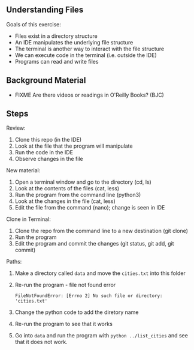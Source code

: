
## Understanding Files

Goals of this exercise:

* Files exist in a directory structure
* An IDE manipulates the underlying file structure
* The terminal is another way to interact with the file structure
* We can execute code in the terminal (i.e. outside the IDE)
* Programs can read and write files

## Background Material

* FIXME Are there videos or readings in O'Reilly Books? (BJC)


## Steps

Review:

1. Clone this repo (in the IDE)
2. Look at the file that the program will manipulate
3. Run the code in the IDE
4. Observe changes in the file

New material:

1. Open a terminal window and go to the directory (cd, ls)
2. Look at the contents of the files (cat, less)
3. Run the program from the command line (python3)
4. Look at the changes in the file (cat, less)
5. Edit the file from the command (nano); change is seen in IDE


Clone in Terminal:

1. Clone the repo from the command line to a new destination (git clone)
2. Run the program
3. Edit the program and commit the changes (git status, git add, git 
commit)


Paths:

1. Make a directory called `data` and move the `cities.txt` into this folder
2. Re-run the program - file not found error

   ```
   FileNotFoundError: [Errno 2] No such file or directory: 'cities.txt'
   ```
3. Change the python code to add the diretory name
4. Re-run the program to see that it works
5. Go into `data` and run the program with `python ../list_cities` and see that it does not work.

